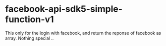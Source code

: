 # facebook-api-sdk5-simple-function-v1
This only for the login with facebook, and return the reponse of facebook as array. Nothing special ..
